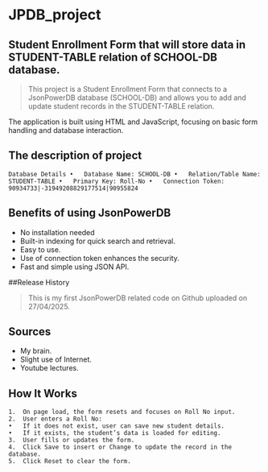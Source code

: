 # JPDB_project

## **Student Enrollment Form** that will store data in STUDENT-TABLE relation of SCHOOL-DB database.
>This project is a Student Enrollment Form that connects to a JsonPowerDB database (SCHOOL-DB) and allows you to add and update student records in the STUDENT-TABLE relation.

The application is built using HTML and JavaScript, focusing on basic form handling and database interaction.

## The description of project
`Database Details
	•	Database Name: SCHOOL-DB
	•	Relation/Table Name: STUDENT-TABLE
	•	Primary Key: Roll-No
	•	Connection Token: 90934733|-31949208829177514|90955824`

 ## Benefits of using JsonPowerDB
* No installation needed
*	Built-in indexing for quick search and retrieval.
* Easy to use.
* Use of connection token enhances the security.
* Fast and simple using JSON API.

##Release History
>This is my first JsonPowerDB related code on Github uploaded on 27/04/2025.
  
## Sources
* My brain.
* Slight use of Internet.
* Youtube lectures.

## How It Works
	1.	On page load, the form resets and focuses on Roll No input.
	2.	User enters a Roll No:
	•	If it does not exist, user can save new student details.
	•	If it exists, the student’s data is loaded for editing.
	3.	User fills or updates the form.
	4.	Click Save to insert or Change to update the record in the database.
	5.	Click Reset to clear the form.

 


